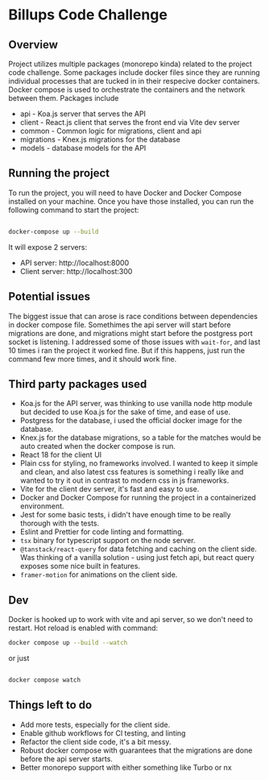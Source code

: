 # Billups Code Challenge

## Overview

Project utilizes multiple packages (monorepo kinda) related to the project code challenge. Some packages include docker files since they are running individual processes that are tucked in in their respecive docker containers. Docker compose is used to orchestrate the containers and the network between them. Packages include

-   api - Koa.js server that serves the API
-   client - React.js client that serves the front end via Vite dev server
-   common - Common logic for migrations, client and api
-   migrations - Knex.js migrations for the database
-   models - database models for the API

## Running the project

To run the project, you will need to have Docker and Docker Compose installed on your machine. Once you have those installed, you can run the following command to start the project:

```bash

docker-compose up --build

```

It will expose 2 servers:

-   API server: http://localhost:8000
-   Client server: http://localhost:300

## Potential issues

The biggest issue that can arose is race conditions between dependencies in docker compose file. Somethimes the api server will start before migrations are done, and migrations might start before the postgress port socket is listening. I addressed some of those issues with `wait-for`, and last 10 times i ran the project it worked fine. But if this happens, just run the command few more times, and it should work fine.

## Third party packages used

-   Koa.js for the API server, was thinking to use vanilla node http module but decided to use Koa.js for the sake of time, and ease of use.
-   Postgress for the database, i used the official docker image for the database.
-   Knex.js for the database migrations, so a table for the matches would be auto created when the docker compose is run.
-   React 18 for the client UI
-   Plain css for styling, no frameworks involved. I wanted to keep it simple and clean, and also latest css features is something i really like and wanted to try it out in contrast to modern css in js frameworks.
-   Vite for the client dev server, it's fast and easy to use.
-   Docker and Docker Compose for running the project in a containerized environment.
-   Jest for some basic tests, i didn't have enough time to be really thorough with the tests.
-   Eslint and Prettier for code linting and formatting.
-   `tsx` binary for typescript support on the node server.
-   `@tanstack/react-query` for data fetching and caching on the client side. Was thinking of a vanilla solution - using just fetch api, but react query exposes some nice built in features.
-   `framer-motion` for animations on the client side.

## Dev

Docker is hooked up to work with vite and api server, so we don't need to restart. Hot reload is enabled with command:

```bash
docker compose up --build --watch
```

or just

```bash

docker compose watch
```

## Things left to do

-   Add more tests, especially for the client side.
-   Enable github workflows for CI testing, and linting
-   Refactor the client side code, it's a bit messy.
-   Robust docker compose with guarantees that the migrations are done before the api server starts.
-   Better monorepo support with either something like Turbo or nx
